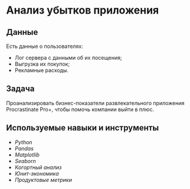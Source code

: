 # Анализ убытков приложения


## Данные

Есть данные о пользователях:

- Лог сервера с данными об их посещения;
- Выгрузка их покупок;
- Рекламные расходы.

## Задача

Проанализировать бизнес-показатели развлекательного приложения Procrastinate Pro+, чтобы помочь компании выйти в плюс.

## Используемые навыки и инструменты
- *Python*
- *Pandas*
- *Matplotlib*
- *Seaborn*
- *Когортный анализ*
- *Юнит-экономика*
- *Продуктовые метрики*
